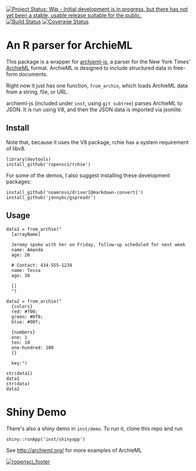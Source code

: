 [![Project Status: Wip - Initial development is in progress, but there has not yet been a stable, usable release suitable for the public.](http://www.repostatus.org/badges/0.1.0/wip.svg)](http://www.repostatus.org/#wip)
[![Build Status](https://travis-ci.org/ropensci/rchie.svg?branch=master)](https://travis-ci.org/ropensci/rchie)
[![Coverage Status](https://coveralls.io/repos/ropensci/rchie/badge.svg)](https://coveralls.io/r/ropensci/rchie)

# An R parser for ArchieML

This package is a wrapper for [archieml-js](https://github.com/newsdev/archieml-js),
a parser for the New York Times' [ArchieML](http://archieml.org/) format.  ArchieML is designed
to include structured data in free-form documents.

Right now it just has one function, `from_archie`, which loads ArchieML data from a string, file, or URL.

archieml-js (included under `inst`, using `git subtree`) parses ArchieML to JSON.  It is run using V8, and then the JSON data is imported via jsonlite.



## Install

Note that, because it uses the V8 package, rchie has a system requirement of libv8.

```
library(devtools)
install_github('ropensci/rchie')
```

For some of the demos, I also suggest installing these development packages:

```
install_github('noamross/driver[@markdown-convert]')
install_github('jennybc/gspreadr')
```


## Usage

```
data1 = from_archie("
  [arrayName]
  
  Jeremy spoke with her on Friday, follow-up scheduled for next week
  name: Amanda
  age: 26
  
  # Contact: 434-555-1234
  name: Tessa
  age: 30
  
  []
  ")
                  
data2 = from_archie("
  {colors}
  red: #f00;
  green: #0f0;
  blue: #00f;
  
  {numbers}
  one: 1
  ten: 10
  one-hundred: 100
  {}

  key:")
  
str(data1)
data1
str(data)
data2
```

# Shiny Demo

There's also a shiny demo in `inst/demo`.  To run it, clone this repo and run

```
shiny::runApp('inst/shinyapp')
```

See http://archieml.org/ for more examples of ArchieML

[![ropensci_footer](http://ropensci.org/public_images/github_footer.png)](http://ropensci.org)

